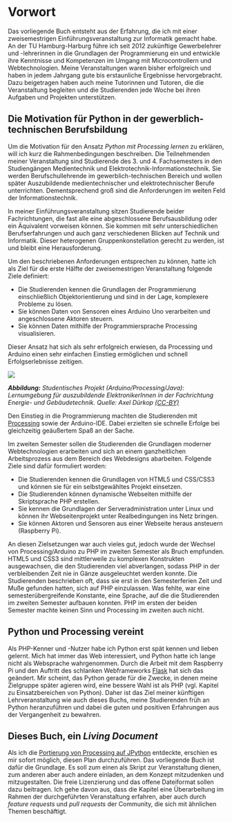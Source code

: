 # Vorwort

Das vorliegende Buch entsteht aus der Erfahrung, die ich mit einer zweisemestrigen Einführungsveranstaltung zur Informatik gemacht habe. An der TU Hamburg-Harburg führe ich seit 2012 zukünftige Gewerbelehrer und -lehrerinnen in die Grundlagen der Programmierung ein und entwickle ihre Kenntnisse und Kompetenzen im Umgang mit Microcontrollern und Webtechnologien. Meine Veranstaltungen waren bisher erfolgreich und haben in jedem Jahrgang gute bis erstaunliche Ergebnisse hervorgebracht. Dazu beigetragen haben auch meine Tutorinnen und Tutoren, die die Veranstaltung begleiten und die Studierenden jede Woche bei ihren Aufgaben und Projekten unterstützen.

## Die Motivation für Python in der gewerblich-technischen Berufsbildung

Um die Motivation für den Ansatz *Python mit Processing lernen* zu erklären, will ich kurz die Rahmenbedingungen beschreiben. Die Teilnehmenden meiner Veranstaltung sind Studierende des 3. und 4. Fachsemesters in den Studiengängen Medientechnik und Elektrotechnik-Informationstechnik. Sie werden Berufschullehrende im gewerblich-technischen Bereich und wollen später Auszubildende medientechnischer und elektrotechnischer Berufe unterrichten. Dementsprechend groß sind die Anforderungen im weiten Feld der Informationstechnik.

In meiner Einführungsveranstaltung sitzen Studierende beider Fachrichtungen, die fast alle eine abgeschlossene Berufsausbildung oder ein Äquivalent vorweisen können. Sie kommen mit sehr unterschiedlichen Berufserfahrungen und auch ganz verschiedenen Blicken auf Technik und Informatik. Dieser heterogenen Gruppenkonstellation gerecht zu werden, ist und bleibt eine Herausforderung.

Um den beschriebenen Anforderungen entsprechen zu können, hatte ich als Ziel für die erste Hälfte der zweisemestrigen Veranstaltung folgende Ziele definiert:

* Die Studierenden kennen die Grundlagen der Programmierung einschließlich Objektorientierung und sind in der Lage, komplexere Probleme zu lösen.
* Sie können Daten von Sensoren eines Arduino Uno verarbeiten und angeschlossene Aktoren steuern.
* Sie können Daten mithilfe der Programmiersprache Processing visualisieren.

Dieser Ansatz hat sich als sehr erfolgreich erwiesen, da Processing und Arduino einen sehr einfachen Einstieg ermöglichen und schnell Erfolgserlebnisse zeitigen.

![](images/00-0-studiprojekt.JPG)

_**Abbildung:** Studentisches Projekt (Arduino/Processing/Java): Lernumgebung für auszubildende ElektronikerInnen in der Fachrichtung Energie- und Gebäudetechnik. Quelle: Axel Dürkop [(CC-BY)](https://creativecommons.org/licenses/by/4.0/)_

Den Einstieg in die Programmierung machten die Studierenden mit [Processing](http://processing.org) sowie der Arduino-IDE. Dabei erzielten sie schnelle Erfolge bei gleichzeitig geäußertem Spaß an der Sache.  

Im zweiten Semester sollen die Studierenden die Grundlagen moderner Webtechnologien erarbeiten und sich an einem ganzheitlichen Arbeitsprozess aus dem Bereich des Webdesigns abarbeiten. Folgende Ziele sind dafür formuliert worden:

* Die Studierenden kennen die Grundlagen von HTML5 und CSS/CSS3 und können sie für ein selbstgewähltes Projekt einsetzen.
* Die Studierenden können dynamische Webseiten mithilfe der Skriptsprache PHP erstellen.
* Sie kennen die Grundlagen der Serveradministration unter Linux und können ihr Webseitenprojekt unter Realbedingungen ins Netz bringen.
* Sie können Aktoren und Sensoren aus einer Webseite heraus ansteuern (Raspberry Pi).

An diesen Zielsetzungen war auch vieles gut, jedoch wurde der Wechsel von Processing/Arduino zu PHP im zweiten Semester als Bruch empfunden. HTML5 und CSS3 sind mittlerweile zu komplexen Konstrukten ausgewachsen, die den Studierenden viel abverlangen, sodass PHP in der verbleibenden Zeit nie in Gänze ausgeleuchtet werden konnte. Die Studierenden beschrieben oft, dass sie erst in den Semesterferien Zeit und Muße gefunden hatten, sich auf PHP einzulassen. Was fehlte, war eine semesterübergreifende Konstante, eine Sprache, auf die die Studierenden im zweiten Semester aufbauen konnten. PHP im ersten der beiden Semester machte keinen Sinn und Processing im zweiten auch nicht.

## Python und Processing vereint

Als PHP-Kenner und -Nutzer habe ich Python erst spät kennen und lieben gelernt. Mich hat immer das Web interessiert, und Python hatte ich lange nicht als Websprache wahrgenommen. Durch die Arbeit mit dem Raspberry Pi und den Auftritt des schlanken Webframeworks [Flask](http://flask.pocoo.org/) hat sich das geändert. Mir scheint, das Python gerade für die Zwecke, in denen meine Zielgruppe später agieren wird, eine bessere Wahl ist als PHP (vgl. Kapitel zu Einsatzbereichen von Python). Daher ist das Ziel meiner künftigen Lehrveranstaltung wie auch dieses Buchs, meine Studierenden früh an Python heranzuführen und dabei die guten und positiven Erfahrungen aus der Vergangenheit zu bewahren.  

## Dieses Buch, ein *Living Document*

Als ich die [Portierung von Processing auf JPython](https://github.com/jdf/processing.py) entdeckte, erschien es mir sofort möglich, diesen Plan durchzuführen. Das vorliegende Buch ist dafür die Grundlage. Es soll zum einen als Skript zur Veranstaltung dienen, zum anderen aber auch andere einladen, an dem Konzept mitzudenken und mitzugestalten. Die freie Lizenzierung und das offene Dateiformat sollen dazu beitragen. Ich gehe davon aus, dass die Kapitel eine Überarbeitung im Rahmen der durchgeführten Veranstaltung erfahren, aber auch durch *feature requests* und *pull requests* der Community, die sich mit ähnlichen Themen beschäftigt.
